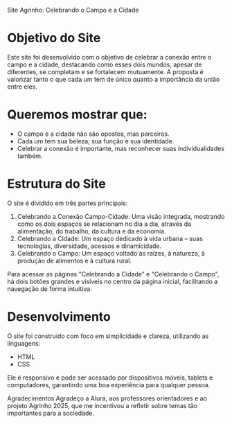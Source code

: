 Site Agrinho: Celebrando o Campo e a Cidade

# Objetivo do Site

Este site foi desenvolvido com o objetivo de celebrar a conexão entre o campo e a cidade, destacando como esses dois mundos, apesar de diferentes, se completam e se fortalecem mutuamente. A proposta é valorizar tanto o que cada um tem de único quanto a importância da união entre eles.

# Queremos mostrar que:
- O campo e a cidade não são opostos, mas parceiros.
- Cada um tem sua beleza, sua função e sua identidade.
- Celebrar a conexão é importante, mas reconhecer suas individualidades também.


# Estrutura do Site
O site é dividido em três partes principais:
1. Celebrando a Conexão Campo-Cidade: Uma visão integrada, mostrando como os dois espaços se relacionam no dia a dia, através da alimentação, do trabalho, da cultura e da economia.
2. Celebrando a Cidade: Um espaço dedicado à vida urbana – suas tecnologias, diversidade, acessos e dinamicidade.
3. Celebrando o Campo: Um espaço voltado às raízes, à natureza, à produção de alimentos e à cultura rural.

Para acessar as páginas "Celebrando a Cidade" e "Celebrando o Campo", há dois botões grandes e visíveis no centro da página inicial, facilitando a navegação de forma intuitiva.

# Desenvolvimento
O site foi construído com foco em simplicidade e clareza, utilizando as linguagens:
- HTML
- CSS

Ele é responsivo e pode ser acessado por dispositivos móveis, tablets e computadores, garantindo uma boa experiência para qualquer pessoa.

Agradecimentos
Agradeço a Alura, aos professores orientadores e ao projeto Agrinho 2025, que me incentivou a refletir sobre temas tão importantes para a sociedade.
